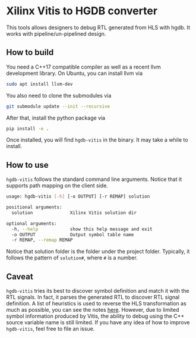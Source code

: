 Xilinx Vitis to HGDB converter
==============================

This tools allows designers to debug RTL generated from HLS with hgdb. It works with pipeline/un-pipelined design.

## How to build
You need a C++17 compatible compiler as well as a recent llvm development library. On Ubuntu, you can install llvm
via

```bash
sudo apt install llvm-dev
```

You also need to clone the submodules via

```bash
git submodule update --init --recursive
```

After that, install the python package via

```bash
pip install -e .
```

Once installed, you will find `hgdb-vitis` in the binary. It may take a while to install.


## How to use
`hgdb-vitis` follows the standard command line arguments. Notice that it supports path mapping on the client side.

```bash
usage: hgdb-vitis [-h] [-o OUTPUT] [-r REMAP] solution

positional arguments:
  solution              Xilinx Vitis solution dir

optional arguments:
  -h, --help            show this help message and exit
  -o OUTPUT             Output symbol table name
  -r REMAP, --remap REMAP
```

Notice that solution folder is the folder under the project folder. Typically, it follows the pattern of
`solution#`, where `#` is a number.

## Caveat
`hgdb-vitis` tries its best to discover symbol definition and match it with the RTL signals. In fact, it parses
the generated RTL to discover RTL signal definition. A list of heuristics is used to reverse the HLS transformation
as much as possible, you can see the notes [here](https://github.com/Kuree/hgdb-vitis/blob/master/notes.md).
However, due to limited symbol information produced by
Vitis, the ability to debug using the C++ source variable name is still limited. If you have any idea of how to
improve `hgdb-vitis`, feel free to file an issue.
